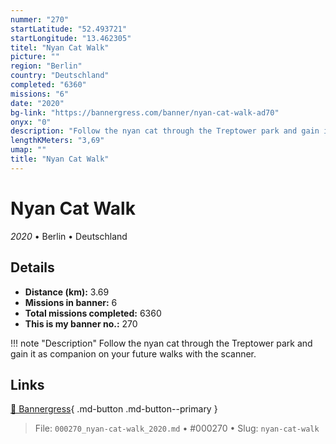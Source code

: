 ```yaml
---
nummer: "270"
startLatitude: "52.493721"
startLongitude: "13.462305"
titel: "Nyan Cat Walk"
picture: ""
region: "Berlin"
country: "Deutschland"
completed: "6360"
missions: "6"
date: "2020"
bg-link: "https://bannergress.com/banner/nyan-cat-walk-ad70"
onyx: "0"
description: "Follow the nyan cat through the Treptower park and gain it as companion on your future walks with the scanner."
lengthKMeters: "3,69"
umap: ""
title: "Nyan Cat Walk"
---
```

# Nyan Cat Walk

*2020* • Berlin • Deutschland



## Details
- **Distance (km):** 3.69
- **Missions in banner:** 6
- **Total missions completed:** 6360
- **This is my banner no.:** 270


!!! note "Description"
    Follow the nyan cat through the Treptower park and gain it as companion on your future walks with the scanner.



## Links
[🔗 Bannergress](https://bannergress.com/banner/nyan-cat-walk-ad70){ .md-button .md-button--primary }



> File: `000270_nyan-cat-walk_2020.md` • #000270 • Slug: `nyan-cat-walk`

